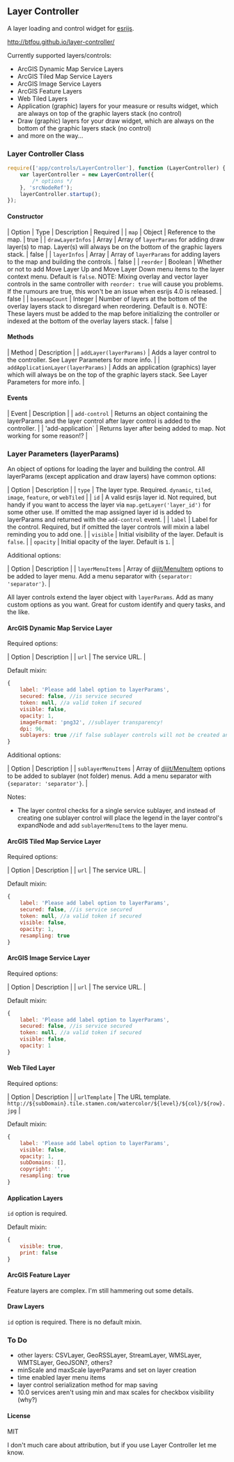 ## Layer Controller

A layer loading and control widget for [esrijs](https://developers.arcgis.com/javascript/).

http://btfou.github.io/layer-controller/

Currently supported layers/controls:

* ArcGIS Dynamic Map Service Layers
* ArcGIS Tiled Map Service Layers
* ArcGIS Image Service Layers
* ArcGIS Feature Layers
* Web Tiled Layers
* Application (graphic) layers for your measure or results widget, which are always on top of the graphic layers stack (no control)
* Draw (graphic) layers for your draw widget, which are always on the bottom of the graphic layers stack (no control)
* and more on the way...

### Layer Controller Class

```javascript
require(['app/controls/LayerController'], function (LayerController) {
    var layerController = new LayerController({
        /* options */
    }, 'srcNodeRef');
    layerController.startup();
});
```

#### Constructor

| Option | Type | Description | Required |
| `map` | Object | Reference to the map. | true |
| `drawLayerInfos` | Array | Array of `layerParams` for adding draw layer(s) to map. Layer(s) will always be on the bottom of the graphic layers stack. | false |
| `layerInfos` | Array | Array of `layerParams` for adding layers to the map and building the controls. | false |
| `reorder` | Boolean | Whether or not to add Move Layer Up and Move Layer Down menu items to the layer context menu. Default is `false`. NOTE: Mixing overlay and vector layer controls in the same controller with `reorder: true` will cause you problems. If the rumours are true, this won't be an issue when esrijs 4.0 is released. | false |
| `basemapCount` | Integer | Number of layers at the bottom of the overlay layers stack to disregard when reordering. Default is `0`. NOTE: These layers must be added to the map before initializing the controller or indexed at the bottom of the overlay layers stack. | false |

#### Methods

| Method | Description |
| `addLayer(layerParams)` | Adds a layer control to the controller. See Layer Parameters for more info. |
| `addApplicationLayer(layerParams)` | Adds an application (graphics) layer which will always be on the top of the graphic layers stack. See Layer Parameters for more info. |

#### Events

| Event | Description |
| `add-control` | Returns an object containing the layerParams and the layer control after layer control is added to the controller. |
| 'add-application` | Returns layer after being added to map. Not working for some reason!? |

### Layer Parameters (layerParams)

An object of options for loading the layer and building the control. All layerParams (except application and draw layers) have common options:

| Option | Description |
| `type` | The layer type. Required. `dynamic`, `tiled`, `image`, `feature`, or `webTiled` |
| `id` | A valid esrijs layer id. Not required, but handy if you want to access the layer via `map.getLayer('layer_id')` for some other use. If omitted the map assigned layer id is added to layerParams and returned with the `add-control` event. |
| `label` | Label for the control. Required, but if omitted the layer controls will mixin a label reminding you to add one. |
| `visible` | Initial visibility of the layer. Default is `false`. |
| `opacity` | Initial opacity of the layer. Default is `1`. |

Additional options:

| Option | Description |
| `layerMenuItems` | Array of [dijit/MenuItem](http://dojotoolkit.org/api/?qs=1.10/dijit/MenuItem) options to be added to layer menu. Add a menu separator with `{separator: 'separator'}`. |

All layer controls extend the layer object with `layerParams`. Add as many custom options as you want. Great for custom identify and query tasks, and the like.

#### ArcGIS Dynamic Map Service Layer

Required options:

| Option | Description |
| `url` | The service URL. |

Default mixin:

```javascript
{
    label: 'Please add label option to layerParams',
    secured: false, //is service secured
    token: null, //a valid token if secured
    visible: false,
    opacity: 1,
    imageFormat: 'png32', //sublayer transparency!
    dpi: 96,
    sublayers: true //if false sublayer controls will not be created and expand/collapse icon will be removed
}
```

Additional options:

| Option | Description |
| `sublayerMenuItems` | Array of [dijit/MenuItem](http://dojotoolkit.org/api/?qs=1.10/dijit/MenuItem) options to be added to sublayer (not folder) menus. Add a menu separator with `{separator: 'separator'}`. |

Notes:

* The layer control checks for a single service sublayer, and instead of creating one sublayer control will place the legend in the layer control's expandNode and add `sublayerMenuItems` to the layer menu.

#### ArcGIS Tiled Map Service Layer

Required options:

| Option | Description |
| `url` | The service URL. |

Default mixin:

```javascript
{
    label: 'Please add label option to layerParams',
    secured: false, //is service secured
    token: null, //a valid token if secured
    visible: false,
    opacity: 1,
    resampling: true
}
```

#### ArcGIS Image Service Layer

Required options:

| Option | Description |
| `url` | The service URL. |

Default mixin:

```javascript
{
    label: 'Please add label option to layerParams',
    secured: false, //is service secured
    token: null, //a valid token if secured
    visible: false,
    opacity: 1
}
```

#### Web Tiled Layer

Required options:

| Option | Description |
| `urlTemplate` | The URL template. `http://${subDomain}.tile.stamen.com/watercolor/${level}/${col}/${row}.jpg` |

Default mixin:

```javascript
{
    label: 'Please add label option to layerParams',
    visible: false,
    opacity: 1,
    subDomains: [],
    copyright: '',
    resampling: true
}
```

#### Application Layers

`id` option is required.

Default mixin:

```javascript
{
    visible: true,
    print: false
}
```

#### ArcGIS Feature Layer

Feature layers are complex. I'm still hammering out some details.

#### Draw Layers

`id` option is required. There is no default mixin.

### To Do

* other layers: CSVLayer, GeoRSSLayer, StreamLayer, WMSLayer, WMTSLayer, GeoJSON?, others?
* minScale and maxScale layerParams and set on layer creation
* time enabled layer menu items
* layer control serialization method for map saving
* 10.0 services aren't using min and max scales for checkbox visibility (why?)

#### License

MIT

I don't much care about attribution, but if you use Layer Controller let me know.
